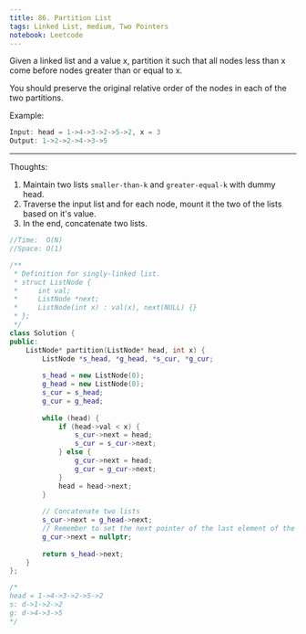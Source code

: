 ```yaml
---
title: 86. Partition List
tags: Linked List, medium, Two Pointers
notebook: Leetcode
---
```


Given a linked list and a value x, partition it such that all nodes less than x come before nodes greater than or equal to x.

You should preserve the original relative order of the nodes in each of the two partitions.

Example:
```c++
Input: head = 1->4->3->2->5->2, x = 3
Output: 1->2->2->4->3->5
```
----------
Thoughts:
1. Maintain two lists `smaller-than-k` and `greater-equal-k` with dummy head.
2. Traverse the input list and for each node, mount it the two of the lists based on it's value.
3. In the end, concatenate two lists.

```c++
//Time:  O(N)
//Space: O(1)

/**
 * Definition for singly-linked list.
 * struct ListNode {
 *     int val;
 *     ListNode *next;
 *     ListNode(int x) : val(x), next(NULL) {}
 * };
 */
class Solution {
public:
    ListNode* partition(ListNode* head, int x) {
        ListNode *s_head, *g_head, *s_cur, *g_cur;
        
        s_head = new ListNode(0);
        g_head = new ListNode(0);
        s_cur = s_head;
        g_cur = g_head;
        
        while (head) {
            if (head->val < x) {
                s_cur->next = head;
                s_cur = s_cur->next;
            } else {
                g_cur->next = head;
                g_cur = g_cur->next;
            }
            head = head->next;
        }
        
        // Concatenate two lists
        s_cur->next = g_head->next;
        // Remember to set the next pointer of the last element of the second list to nullptr.
        g_cur->next = nullptr;
        
        return s_head->next;
    }
};

/*
head = 1->4->3->2->5->2
s: d->1->2->2
g: d->4->3->5
*/
```
